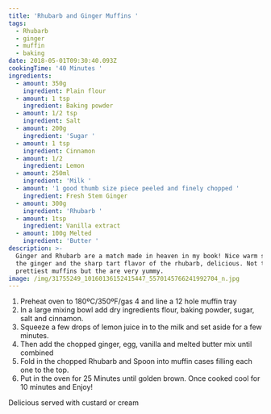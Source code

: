 ```yaml
---
title: 'Rhubarb and Ginger Muffins '
tags:
  - Rhubarb
  - ginger
  - muffin
  - baking
date: 2018-05-01T09:30:40.093Z
cookingTime: '40 Minutes '
ingredients:
  - amount: 350g
    ingredient: Plain flour
  - amount: 1 tsp
    ingredient: Baking powder
  - amount: 1/2 tsp
    ingredient: Salt
  - amount: 200g
    ingredient: 'Sugar '
  - amount: 1 tsp
    ingredient: Cinnamon
  - amount: 1/2
    ingredient: Lemon
  - amount: 250ml
    ingredient: 'Milk '
  - amount: '1 good thumb size piece peeled and finely chopped '
    ingredient: Fresh Stem Ginger
  - amount: 300g
    ingredient: 'Rhubarb '
  - amount: 1tsp
    ingredient: Vanilla extract
  - amount: 100g Melted
    ingredient: 'Butter '
description: >-
  Ginger and Rhubarb are a match made in heaven in my book! Nice warm spice of
  the ginger and the sharp tart flavor of the rhubarb, delicious. Not the
  prettiest muffins but the are very yummy.
image: /img/31755249_10160136152415447_5570145766241992704_n.jpg
---
```

1.  Preheat oven to 180ºC/350ºF/gas 4 and line a 12 hole muffin tray
2. In a large mixing bowl add dry ingredients flour, baking powder, sugar, salt and cinnamon. 
3. Squeeze a few drops of lemon juice in to the milk and set aside for a few minutes. 
4. Then add the chopped ginger, egg, vanilla and melted butter mix until combined
5. Fold in the chopped Rhubarb and Spoon into muffin cases filling each one to the top. 
6. Put in the oven for 25 Minutes until golden brown. Once cooked cool for 10 minutes and Enjoy!

Delicious served with custard or cream

